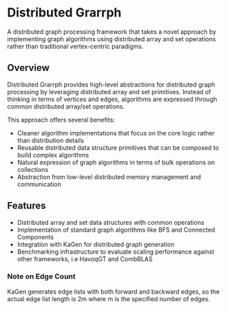 # Distributed Grarrph
A distributed graph processing framework that takes a novel approach by implementing graph algorithms using distributed array and set operations rather than traditional vertex-centric paradigms.

## Overview
Distributed Grarrph provides high-level abstractions for distributed graph processing by leveraging distributed array and set primitives. Instead of thinking in terms of vertices and edges, algorithms are expressed through common distributed array/set operations.

This approach offers several benefits:
- Cleaner algorithm implementations that focus on the core logic rather than distribution details
- Reusable distributed data structure primitives that can be composed to build complex algorithms
- Natural expression of graph algorithms in terms of bulk operations on collections
- Abstraction from low-level distributed memory management and communication

## Features
- Distributed array and set data structures with common operations
- Implementation of standard graph algorithms like BFS and Connected Components
- Integration with KaGen for distributed graph generation
- Benchmarking infrastructure to evaluate scaling performance against other frameworks, i.e HavoqGT and CombBLAS


### Note on Edge Count
KaGen generates edge lists with both forward and backward edges, so the actual edge list length is 2m where m is the specified number of edges.